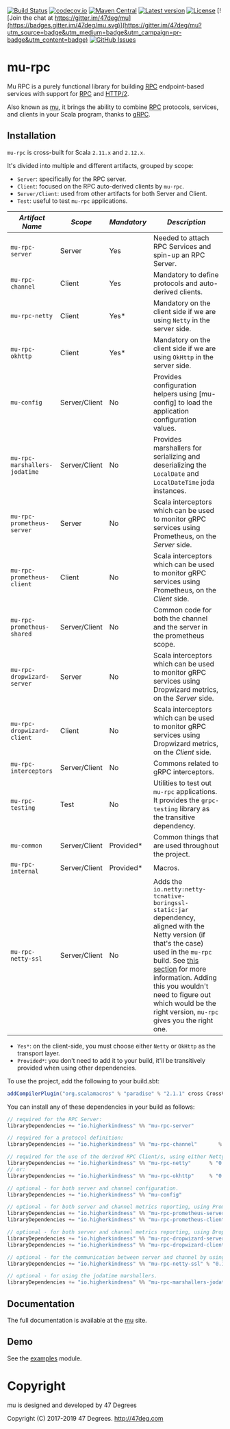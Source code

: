 
[comment]: # (Start Badges)

[![Build Status](https://travis-ci.org/higherkindness/mu.svg?branch=master)](https://travis-ci.org/higherkindness/mu) [![codecov.io](http://codecov.io/gh/higherkindness/mu/branch/master/graph/badge.svg)](http://codecov.io/gh/higherkindness/mu) [![Maven Central](https://img.shields.io/badge/maven%20central-0.17.0-green.svg)](https://oss.sonatype.org/#nexus-search;gav~io.higherkindness~mu*) [![Latest version](https://img.shields.io/badge/mu-0.17.0-green.svg)](https://index.scala-lang.org/higherkindness/mu) [![License](https://img.shields.io/badge/license-Apache%202-blue.svg)](https://raw.githubusercontent.com/higherkindness/mu/master/LICENSE) [![Join the chat at https://gitter.im/47deg/mu](https://badges.gitter.im/47deg/mu.svg)](https://gitter.im/47deg/mu?utm_source=badge&utm_medium=badge&utm_campaign=pr-badge&utm_content=badge) [![GitHub Issues](https://img.shields.io/github/issues/higherkindness/mu.svg)](https://github.com/higherkindness/mu/issues)

[comment]: # (End Badges)

# mu-rpc

Mu RPC is a purely functional library for building [RPC] endpoint-based services with support for [RPC] and [HTTP/2].

Also known as [mu], it brings the ability to combine [RPC] protocols, services, and clients in your Scala program, thanks to [gRPC].

## Installation

`mu-rpc` is cross-built for Scala `2.11.x` and `2.12.x`.

It's divided into multiple and different artifacts, grouped by scope:

* `Server`: specifically for the RPC server.
* `Client`: focused on the RPC auto-derived clients by `mu-rpc`.
* `Server/Client`: used from other artifacts for both Server and Client.
* `Test`: useful to test `mu-rpc` applications.

*Artifact Name* | *Scope* | *Mandatory* | *Description*
--- | --- | --- | ---
`mu-rpc-server` | Server | Yes | Needed to attach RPC Services and spin-up an RPC Server.
`mu-rpc-channel` | Client | Yes | Mandatory to define protocols and auto-derived clients.
`mu-rpc-netty` | Client | Yes* | Mandatory on the client side if we are using `Netty` in the server side.
`mu-rpc-okhttp` | Client | Yes* | Mandatory on the client side if we are using `OkHttp` in the server side.
`mu-config` | Server/Client | No | Provides configuration helpers using [mu-config] to load the application configuration values.
`mu-rpc-marshallers-jodatime` | Server/Client | No | Provides marshallers for serializing and deserializing the `LocalDate` and `LocalDateTime` joda instances.
`mu-rpc-prometheus-server` | Server | No | Scala interceptors which can be used to monitor gRPC services using Prometheus, on the _Server_ side.
`mu-rpc-prometheus-client` | Client | No | Scala interceptors which can be used to monitor gRPC services using Prometheus, on the _Client_ side.
`mu-rpc-prometheus-shared` | Server/Client | No | Common code for both the channel and the server in the prometheus scope.
`mu-rpc-dropwizard-server` | Server | No | Scala interceptors which can be used to monitor gRPC services using Dropwizard metrics, on the _Server_ side.
`mu-rpc-dropwizard-client` | Client | No | Scala interceptors which can be used to monitor gRPC services using Dropwizard metrics, on the _Client_ side.
`mu-rpc-interceptors` | Server/Client | No | Commons related to gRPC interceptors.
`mu-rpc-testing` | Test | No | Utilities to test out `mu-rpc` applications. It provides the `grpc-testing` library as the transitive dependency.
`mu-common` | Server/Client | Provided* | Common things that are used throughout the project.
`mu-rpc-internal` | Server/Client | Provided* | Macros.
`mu-rpc-netty-ssl` | Server/Client | No | Adds the `io.netty:netty-tcnative-boringssl-static:jar` dependency, aligned with the Netty version (if that's the case) used in the `mu-rpc` build. See [this section](https://github.com/grpc/grpc-java/blob/master/SECURITY.md#netty) for more information. Adding this you wouldn't need to figure out which would be the right version, `mu-rpc` gives you the right one.

* `Yes*`: on the client-side, you must choose either `Netty` or `OkHttp` as the transport layer.
* `Provided*`: you don't need to add it to your build, it'll be transitively provided when using other dependencies.

To use the project, add the following to your build.sbt:

```scala
addCompilerPlugin("org.scalamacros" % "paradise" % "2.1.1" cross CrossVersion.patch)
```

You can install any of these dependencies in your build as follows:

[comment]: # (Start Replace)

```scala
// required for the RPC Server:
libraryDependencies += "io.higherkindness" %% "mu-rpc-server"            % "0.17.0"

// required for a protocol definition:
libraryDependencies += "io.higherkindness" %% "mu-rpc-channel"       % "0.17.0"

// required for the use of the derived RPC Client/s, using either Netty or OkHttp as transport layer:
libraryDependencies += "io.higherkindness" %% "mu-rpc-netty"      % "0.17.0"
// or:
libraryDependencies += "io.higherkindness" %% "mu-rpc-okhttp"     % "0.17.0"

// optional - for both server and channel configuration.
libraryDependencies += "io.higherkindness" %% "mu-config"                % "0.17.0"

// optional - for both server and channel metrics reporting, using Prometheus.
libraryDependencies += "io.higherkindness" %% "mu-rpc-prometheus-server" % "0.17.0"
libraryDependencies += "io.higherkindness" %% "mu-rpc-prometheus-client" % "0.17.0"

// optional - for both server and channel metrics reporting, using Dropwizard.
libraryDependencies += "io.higherkindness" %% "mu-rpc-dropwizard-server" % "0.17.0"
libraryDependencies += "io.higherkindness" %% "mu-rpc-dropwizard-client" % "0.17.0"

// optional - for the communication between server and channel by using SSL/TLS.
libraryDependencies += "io.higherkindness" %% "mu-rpc-netty-ssl" % "0.17.0"

// optional - for using the jodatime marshallers.
libraryDependencies += "io.higherkindness" %% "mu-rpc-marshallers-jodatime" % "0.17.0"
```

[comment]: # (End Replace)

## Documentation

The full documentation is available at the [mu](https://higherkindness.github.io/mu) site.

## Demo

See the [examples](/modules/examples) module.

[RPC]: https://en.wikipedia.org/wiki/Remote_procedure_call
[HTTP/2]: https://http2.github.io/
[gRPC]: https://grpc.io/
[mu]: https://higherkindness.github.io/mu/
[frees-config]: http://frees.io/docs/patterns/config/

[comment]: # (Start Copyright)
# Copyright

mu is designed and developed by 47 Degrees

Copyright (C) 2017-2019 47 Degrees. <http://47deg.com>

[comment]: # (End Copyright)